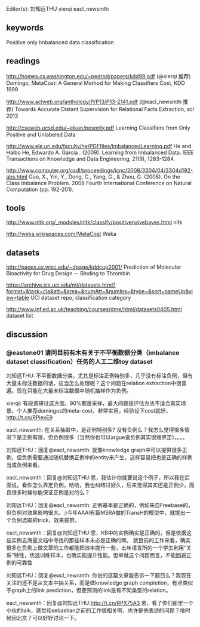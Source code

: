 Editor(s): 刘知远THU xierqi eacl_newsmth


## keywords
  Positive only
  Imbalanced data
  classification

## readings

http://homes.cs.washington.edu/~pedrod/papers/kdd99.pdf  (@xierqi 推荐) Domingo,  MetaCost: A General Method for Making Classifiers Cost, KDD 1999

http://www.aclweb.org/anthology/P/P13/P13-2141.pdf (@eacl_newsmth 推荐)  Towards Accurate Distant Supervision for Relational Facts Extraction, acl 2013

http://cseweb.ucsd.edu/~elkan/posonly.pdf  Learning Classiﬁers from Only Positive and Unlabeled Data

http://www.ele.uri.edu/faculty/he/PDFfiles/ImbalancedLearning.pdf He and   Haibo He,  Edwardo A. Garcia . (2009). Learning from Imbalanced Data. IEEE Transactions on Knowledge and Data Engineering, 21(9), 1263-1284.

http://www.computer.org/csdl/proceedings/icnc/2008/3304/04/3304d192-abs.html Guo, X., Yin, Y., Dong, C., Yang, G., & Zhou, G. (2008). On the Class Imbalance Problem. 2008 Fourth International Conference on Natural Computation (pp. 192-201).


## tools

http://www.nltk.org/_modules/nltk/classify/positivenaivebayes.html   nltk

http://weka.wikispaces.com/MetaCost  Weka


## datasets

http://pages.cs.wisc.edu/~dpage/kddcup2001/  Prediction of Molecular Bioactivity for Drug Design -- Binding to Thrombin

https://archive.ics.uci.edu/ml/datasets.html?format=&task=cla&att=&area=&numAtt=&numIns=&type=&sort=nameUp&view=table  UCI dataset repo, classification category

http://www.inf.ed.ac.uk/teaching/courses/dme/html/datasets0405.html  dataset list


## discussion
### @eastone01 请问目前有木有关于不平衡数据分类（imbalance dataset classification）任务的人工二维toy dataset

刘知远THU: 不平衡数据分类，尤其是标注正例特别多，几乎没有标注负例，但有大量未标注数据的话，应当怎么处理呢？这个问题在relation extraction中很普遍。现在只能在大量未标注数据中随机抽样作为负例。

xierqi: 有段调研过这方面，90%都是采样，最大问题是评估方法不适合真实场景。个人推荐domingos的meta-cost，非常实用，经验设下cost就好。http://t.cn/RPiexE9

eacl_newsmth: 在关系抽取中，是正例特别多? 没有负例么？我怎么觉得很多情况下是正例有限，但负例很多（当然你也可以argue说负例其实很难界定）。。。。

刘知远THU：回复@eacl_newsmth: 就像knowledge graph中可以提供很多正例，但负例需要通过随机替换正例中的entity来产生，这样容易把也是正确的样例当成负例来看。

eacl_newsmth：回复@刘知远THU:恩，我估计你就要说这个例子，所以我在后面说，看你怎么界定负例，哈哈，我也纠结过好久，后来觉得其实还是正例少，而且很多时候你能保证正例是对的么？	

刘知远THU：回复@eacl_newsmth: 正例基本是正确的，例如来自Freebase的，但负例对效果影响很大。:)今年AAAI有篇MSRA做的TransH的模型中，就提出一个负例选取的trick，效果拔群。

eacl_newsmth：回复@刘知远THU:恩，KB中的实例确实是正确的，但是依据这些实例去海量文档中寻找的那些样本未必是正确的啊。 就目前的工作来看，确实很多在负例上做文章的工作都能把效率提升一些，去年语言所的一个学生利用“关系”特性，优选训练样本，也确实能提升性能。但单就这个问题而言，不能回避正例的可靠性	

刘知远THU：回复@eacl_newsmth: 你说的这篇文章能告诉一下题目么？我现在关注的还不是从文本中抽关系，而是做knowledge graph completion，有点类似于graph上的link prediction，但要预测的link是有不同类型的relation。

eacl_newsmth：回复@刘知远THU:http://t.cn/RPX75A3 恩，看了你们那里一个小伙的talk，感觉和sebastian之前的工作很相关啊，也许是他表述的问题？啥时候回北京？可以好好讨论一下。

